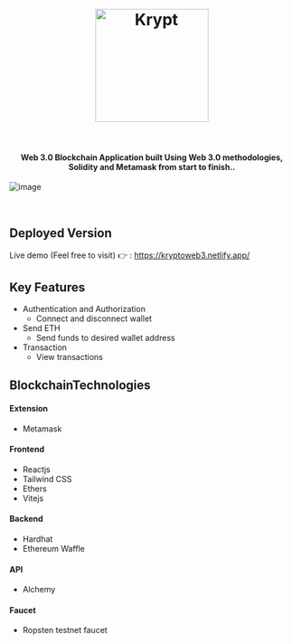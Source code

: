 

<h1 align="center">
  <br>
  <a href="https://kryptoweb3.netlify.app/"><img src="https://github.com/leouonline/RealWEB3/blob/main/client/images/logo.png" alt="Krypt" width="200"></a>
  <br>
<!--   Krypt -->
  <br>
</h1>

<h4 align="center">Web 3.0 Blockchain Application built Using Web 3.0 methodologies, Solidity and Metamask from start to finish..</h4>

![image](https://user-images.githubusercontent.com/47278525/165395407-40c761fb-3861-4634-ae31-46ddf296c643.png)


<!--  <p align="center">
 <a href="#deployed-version">Demo</a> •
  <a href="#key-features">Key Features</a> •
  <a href="#demonstration">Demonstration</a> •
  <a href="#how-to-use">How To Use</a> •
  <a href="#api-usage">API Usage</a> •
  <a href="#deployment">Deployment</a> •
  <a href="#build-with">Build With</a> •
  <a href="#to-do">To-do</a> •
  <a href="#installation">Installation</a> • 
  <a href="#known-bugs">Known Bugs</a> • 
  <a href="#future-updates">Future Updates</a> • 
  <a href="#acknowledgement">Acknowledgement</a>
</p> -->

<br>

## Deployed Version
Live demo (Feel free to visit) 👉 : https://kryptoweb3.netlify.app/


## Key Features

* Authentication and Authorization
  - Connect and disconnect wallet
* Send ETH
  - Send funds to desired wallet address
* Transaction
  - View transactions


## BlockchainTechnologies

#### Extension
- Metamask

#### Frontend
- Reactjs
- Tailwind CSS
- Ethers
- Vitejs

#### Backend
- Hardhat
- Ethereum Waffle

#### API
- Alchemy

#### Faucet
- Ropsten testnet faucet
